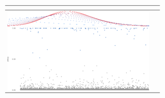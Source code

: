 
---
<table>
  <tr style="height:50px">
    <td  style="width:33%; height:50px"><img src="variational_EB.svg" style="display:block;" width="100%" height="100%"></td>
    <td  style="width:33%; height:50px"><img src="random_graph.svg" style="display:block;" width="100%" height="100%"></td>
    <td  style="width:33%; height:50px"><img src="plot_ml.svg" style="display:block;" width="100%" height="100%"></td>
  </tr>
  <tr>
    <td  style="width:100%"><img src="plot_ppi.svg" width="100%" height="100%"></td>
  </tr>
</table>


<!--
**gleday/gleday** is a ✨ _special_ ✨ repository because its `README.md` (this file) appears on your GitHub profile.

Here are some ideas to get you started:

- 🔭 I’m currently working on ...
- 🌱 I’m currently learning ...
- 👯 I’m looking to collaborate on ...
- 🤔 I’m looking for help with ...
- 💬 Ask me about ...
- 📫 How to reach me: ...
- 😄 Pronouns: ...
- ⚡ Fun fact: ...
-->
